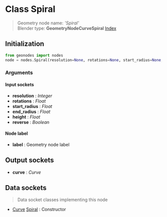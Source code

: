 
# Class Spiral

> Geometry node name: _'Spiral'_<br>Blender type:  **GeometryNodeCurveSpiral**
[Index](/docs/index.md)

## Initialization


```python
from geonodes import nodes
node = nodes.Spiral(resolution=None, rotations=None, start_radius=None, end_radius=None, height=None, reverse=None, label=None)
```


### Arguments


#### Input sockets



- **resolution** : _Integer_
- **rotations** : _Float_
- **start_radius** : _Float_
- **end_radius** : _Float_
- **height** : _Float_
- **reverse** : _Boolean_



#### Node label



- **label** : Geometry node label



## Output sockets



- **curve** : _Curve_



## Data sockets

> Data socket classes implementing this node


- [Curve](../sockets/Curve.md) [Spiral](../sockets/Curve.md#spiral) : Constructor



